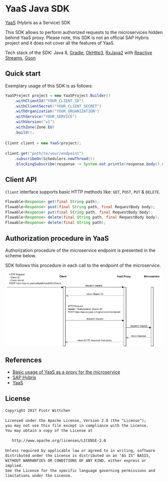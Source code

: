 YaaS Java SDK
=============
[YaaS](https://yaas.io) (Hybris as a Service) SDK

This SDK allows to perform authorized requests to the microservices hidden behind YaaS proxy. 
Please note, this SDK is not an official SAP Hybris project and it does not cover all the features of YaaS.

Tech stack of the SDK: Java 8, [Gradle](https://gradle.org/), [OkHttp3](http://square.github.io/okhttp/), [RxJava2](https://github.com/ReactiveX/RxJava) with [Reactive Streams](http://www.reactive-streams.org/), [Gson](https://github.com/google/gson)

Quick start
-----------

Exemplary usage of this SDK is as follows:

```java
YaaSProject project = new YaaSProject.Builder()
    .withClientId("YOUR_CLIENT_ID")
    .withClientSecret("YOUR_CLIENT_SECRET")
    .withOrganization("YOUR_ORGANIZATION")
    .withService("YOUR_SERVICE")
    .withVersion("v1")
    .withZone(Zone.EU)
    .build();

Client client = new YaaS(project);

client.get("path/to/your/endpoint")
    .subscribeOn(Schedulers.newThread())
    .blockingSubscribe(response -> System.out.println(response.body().string()));
```

Client API
----------

`Client` interface supports basic HTTP methods like: `GET`, `POST`, `PUT` & `DELETE`.

```java
Flowable<Response> get(final String path);
Flowable<Response> post(final String path, final RequestBody body);
Flowable<Response> put(final String path, final RequestBody body);
Flowable<Response> delete(final String path, final RequestBody body);
Flowable<Response> delete(final String path);
```

Authorization procedure in YaaS
-------------------------------

Authorization procedure of the microservice endpoint is presented in the scheme below.

SDK follows this procedure in each call to the endpoint of the microservice.

![calling YaaS microservice](img/calling_yaas_microservice_diagram.png)

References
----------
- [Basic usage of YaaS as a proxy for the microservice](http://blog.wittchen.biz.pl/basic-usage-of-yaas-as-a-proxy-for-the-microservice/)
- [SAP Hybris](http://hybris.com/en/)
- [YaaS](https://yaas.io)

License
-------

    Copyright 2017 Piotr Wittchen

    Licensed under the Apache License, Version 2.0 (the "License");
    you may not use this file except in compliance with the License.
    You may obtain a copy of the License at

       http://www.apache.org/licenses/LICENSE-2.0

    Unless required by applicable law or agreed to in writing, software
    distributed under the License is distributed on an "AS IS" BASIS,
    WITHOUT WARRANTIES OR CONDITIONS OF ANY KIND, either express or implied.
    See the License for the specific language governing permissions and
    limitations under the License.